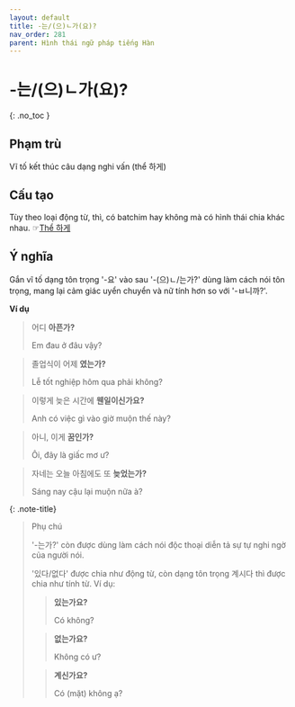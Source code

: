 ```yaml
---
layout: default
title: -는/(으)ㄴ가(요)?
nav_order: 281
parent: Hình thái ngữ pháp tiếng Hàn
---
```


# -는/(으)ㄴ가(요)?
{: .no_toc }

## Phạm trù

Vĩ tố kết thúc câu dạng nghi vấn (thể 하게)

## Cấu tạo

Tùy theo loại động từ, thì, có batchim hay không mà có hình thái chia khác nhau. ☞[Thể 하게](/ngu-phap-tieng-han/docs/hinh-thai-ngu-phap-tieng-han/the-하게/)

## Ý nghĩa

Gắn vĩ tố dạng tôn trọng '-요' vào sau '-(으)ㄴ/는가?' dùng làm cách nói tôn trọng, mang lại cảm giác uyển chuyển và nữ tính hơn so với '-ㅂ니까?'.

**Ví dụ**

> 어디 **아픈가?**
>
> Em đau ở đâu vậy?

> 졸업식이 어제 **였는가?**
>
> Lễ tốt nghiệp hôm qua phải không?

> 이렇게 늦은 시간에 **웬일이신가요?**
>
> Anh có việc gì vào giờ muộn thế này?

> 아니, 이게 **꿈인가?**
>
> Ôi, đây là giấc mơ ư?

> 자네는 오늘 아침에도 또 **늦었는가?**
>
> Sáng nay cậu lại muộn nữa à?

{: .note-title}
> Phụ chú
>
> '-는가?' còn được dùng làm cách nói độc thoại diễn tả sự tự nghi ngờ của người nói.
>
> '있다/없다' được chia như động từ, còn dạng tôn trọng 계시다 thì được chia như tính từ. Ví dụ:
>
>> **있는가요?**
>>
>> Có không?
>
>> **없는가요?**
>>
>> Không có ư?
>
>> **계신가요?**
>>
>> Có (mặt) không ạ?